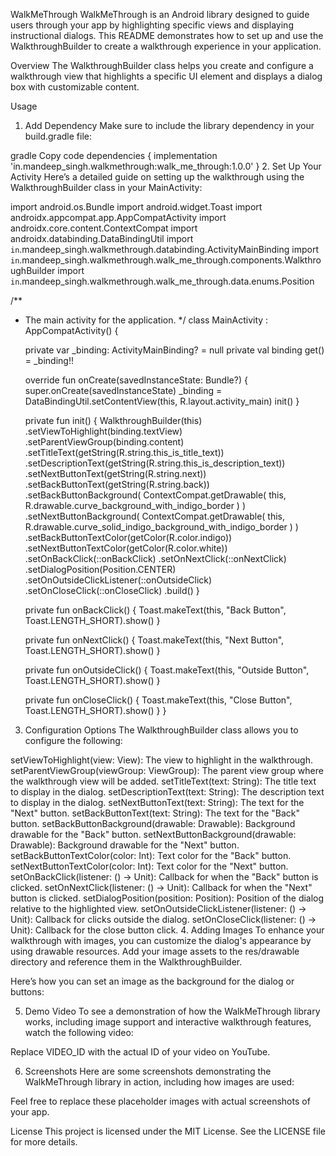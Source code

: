 WalkMeThrough
WalkMeThrough is an Android library designed to guide users through your app by highlighting specific views and displaying instructional dialogs. This README demonstrates how to set up and use the WalkthroughBuilder to create a walkthrough experience in your application.

Overview
The WalkthroughBuilder class helps you create and configure a walkthrough view that highlights a specific UI element and displays a dialog box with customizable content.

Usage
1. Add Dependency
Make sure to include the library dependency in your build.gradle file:

gradle
Copy code
dependencies {
    implementation 'in.mandeep_singh.walkmethrough:walk_me_through:1.0.0'
}
2. Set Up Your Activity
Here’s a detailed guide on setting up the walkthrough using the WalkthroughBuilder class in your MainActivity:

import android.os.Bundle
import android.widget.Toast
import androidx.appcompat.app.AppCompatActivity
import androidx.core.content.ContextCompat
import androidx.databinding.DataBindingUtil
import `in`.mandeep_singh.walkmethrough.databinding.ActivityMainBinding
import `in`.mandeep_singh.walkmethrough.walk_me_through.components.WalkthroughBuilder
import `in`.mandeep_singh.walkmethrough.walk_me_through.data.enums.Position

/**
 * The main activity for the application.
 */
class MainActivity : AppCompatActivity() {

    private var _binding: ActivityMainBinding? = null
    private val binding get() = _binding!!

    override fun onCreate(savedInstanceState: Bundle?) {
        super.onCreate(savedInstanceState)
        _binding = DataBindingUtil.setContentView(this, R.layout.activity_main)
        init()
    }

    private fun init() {
        WalkthroughBuilder(this)
            .setViewToHighlight(binding.textView)
            .setParentViewGroup(binding.content)
            .setTitleText(getString(R.string.this_is_title_text))
            .setDescriptionText(getString(R.string.this_is_description_text))
            .setNextButtonText(getString(R.string.next))
            .setBackButtonText(getString(R.string.back))
            .setBackButtonBackground(
                ContextCompat.getDrawable(
                    this,
                    R.drawable.curve_background_with_indigo_border
                )
            )
            .setNextButtonBackground(
                ContextCompat.getDrawable(
                    this,
                    R.drawable.curve_solid_indigo_background_with_indigo_border
                )
            )
            .setBackButtonTextColor(getColor(R.color.indigo))
            .setNextButtonTextColor(getColor(R.color.white))
            .setOnBackClick(::onBackClick)
            .setOnNextClick(::onNextClick)
            .setDialogPosition(Position.CENTER)
            .setOnOutsideClickListener(::onOutsideClick)
            .setOnCloseClick(::onCloseClick)
            .build()
    }

    private fun onBackClick() {
        Toast.makeText(this, "Back Button", Toast.LENGTH_SHORT).show()
    }

    private fun onNextClick() {
        Toast.makeText(this, "Next Button", Toast.LENGTH_SHORT).show()
    }

    private fun onOutsideClick() {
        Toast.makeText(this, "Outside Button", Toast.LENGTH_SHORT).show()
    }

    private fun onCloseClick() {
        Toast.makeText(this, "Close Button", Toast.LENGTH_SHORT).show()
    }
}


3. Configuration Options
The WalkthroughBuilder class allows you to configure the following:

setViewToHighlight(view: View): The view to highlight in the walkthrough.
setParentViewGroup(viewGroup: ViewGroup): The parent view group where the walkthrough view will be added.
setTitleText(text: String): The title text to display in the dialog.
setDescriptionText(text: String): The description text to display in the dialog.
setNextButtonText(text: String): The text for the "Next" button.
setBackButtonText(text: String): The text for the "Back" button.
setBackButtonBackground(drawable: Drawable): Background drawable for the "Back" button.
setNextButtonBackground(drawable: Drawable): Background drawable for the "Next" button.
setBackButtonTextColor(color: Int): Text color for the "Back" button.
setNextButtonTextColor(color: Int): Text color for the "Next" button.
setOnBackClick(listener: () -> Unit): Callback for when the "Back" button is clicked.
setOnNextClick(listener: () -> Unit): Callback for when the "Next" button is clicked.
setDialogPosition(position: Position): Position of the dialog relative to the highlighted view.
setOnOutsideClickListener(listener: () -> Unit): Callback for clicks outside the dialog.
setOnCloseClick(listener: () -> Unit): Callback for the close button click.
4. Adding Images
To enhance your walkthrough with images, you can customize the dialog's appearance by using drawable resources. Add your image assets to the res/drawable directory and reference them in the WalkthroughBuilder.

Here’s how you can set an image as the background for the dialog or buttons:


5. Demo Video
To see a demonstration of how the WalkMeThrough library works, including image support and interactive walkthrough features, watch the following video:



Replace VIDEO_ID with the actual ID of your video on YouTube.

6. Screenshots
Here are some screenshots demonstrating the WalkMeThrough library in action, including how images are used:



Feel free to replace these placeholder images with actual screenshots of your app.

License
This project is licensed under the MIT License. See the LICENSE file for more details.

